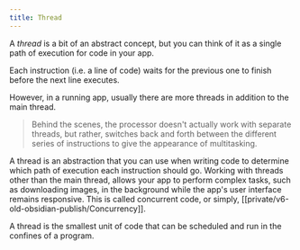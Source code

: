 ```yaml
---
title: Thread
---
```


A _thread_ is a bit of an abstract concept, but you can think of it as a single path of execution for code in your app.

Each instruction (i.e. a line of code) waits for the previous one to finish before the next line executes.

However, in a running app, usually there are more threads in addition to the main thread.

> Behind the scenes, the processor doesn't actually work with separate threads, but rather, switches back and forth between the different series of instructions to give the appearance of multitasking.

A thread is an abstraction that you can use when writing code to determine which path of execution each instruction should go. Working with threads other than the main thread, allows your app to perform complex tasks, such as downloading images, in the background while the app's user interface remains responsive. This is called concurrent code, or simply, [[private/v6-old-obsidian-publish/Concurrency]].

A thread is the smallest unit of code that can be scheduled and run in the confines of a program.

